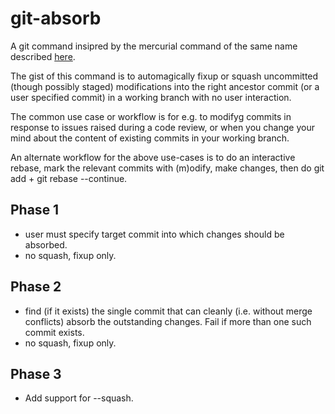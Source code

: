 # git-absorb

A git command insipred by the mercurial command of the same name described
[here](
https://groups.google.com/forum/#!topic/mozilla.dev.version-control/nh4fITFlEMk).

The gist of this command is to automagically fixup or squash uncommitted (though
possibly staged) modifications into the right ancestor commit (or a user
specified commit) in a working branch with no user interaction.

The common use case or workflow is for e.g. to modifyg commits in response to
issues raised during a code review, or when you change your mind about the
content of existing commits in your working branch.

An alternate workflow for the above use-cases is to do an interactive rebase,
mark the relevant commits with (m)odify, make changes, then do git add + git
rebase --continue.

## Phase 1
* user must specify target commit into which changes should be absorbed.
* no squash, fixup only.

## Phase 2
* find (if it exists) the single commit that can cleanly (i.e. without merge
  conflicts) absorb the outstanding changes. Fail if more than one such commit
  exists.
* no squash, fixup only.

## Phase 3
* Add support for --squash.
